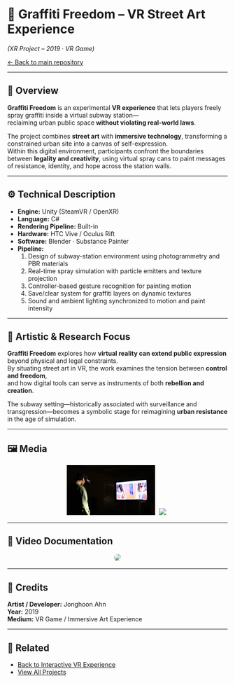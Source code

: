 # 🎨 Graffiti Freedom – VR Street Art Experience  
*(XR Project – 2019 · VR Game)*  

[← Back to main repository](https://github.com/reusahn/Unity-Unreal-Interaction-Research/tree/main)

---

## 🧩 Overview  
**Graffiti Freedom** is an experimental **VR experience** that lets players freely spray graffiti inside a virtual subway station—  
reclaiming urban public space **without violating real-world laws**.  

The project combines **street art** with **immersive technology**, transforming a constrained urban site into a canvas of self-expression.  
Within this digital environment, participants confront the boundaries between **legality and creativity**, using virtual spray cans to paint messages of resistance, identity, and hope across the station walls.  

---

## ⚙️ Technical Description  
- **Engine:** Unity (SteamVR / OpenXR)  
- **Language:** C#  
- **Rendering Pipeline:** Built-in  
- **Hardware:** HTC Vive / Oculus Rift  
- **Software:** Blender · Substance Painter  
- **Pipeline:**  
  1. Design of subway-station environment using photogrammetry and PBR materials  
  2. Real-time spray simulation with particle emitters and texture projection  
  3. Controller-based gesture recognition for painting motion  
  4. Save/clear system for graffiti layers on dynamic textures  
  5. Sound and ambient lighting synchronized to motion and paint intensity  

---

## 🧠 Artistic & Research Focus  
**Graffiti Freedom** explores how **virtual reality can extend public expression** beyond physical and legal constraints.  
By situating street art in VR, the work examines the tension between **control and freedom**,  
and how digital tools can serve as instruments of both **rebellion and creation**.  

The subway setting—historically associated with surveillance and transgression—becomes a symbolic stage for reimagining **urban resistance** in the age of simulation.  

---

## 🖼️ Media
<p align="center">
  <img src="./media/GraffitiFreedom_01.jpg" width="40%" style="margin-right:5px;"/>  
  <img src="./media/GraffitiFreedom_02.jpg" width="40%" style="margin-right:5px;"/>
</p>

---

## 🎥 Video Documentation
<p align="center">
  <a href="https://vimeo.com/your-video-link-here">
    <img src="./media/GraffitiFreedom_Thumb.jpg" width="40%" style="border-radius:10px;"/>
  </a>
</p>

---

## 👤 Credits  
**Artist / Developer:** Jonghoon Ahn  
**Year:** 2019  
**Medium:** VR Game / Immersive Art Experience  

---

## 🔗 Related  
- [Back to Interactive VR Experience](../README.md)  
- [View All Projects](https://github.com/reusahn/Unity-Unreal-Interaction-Research/tree/main)

